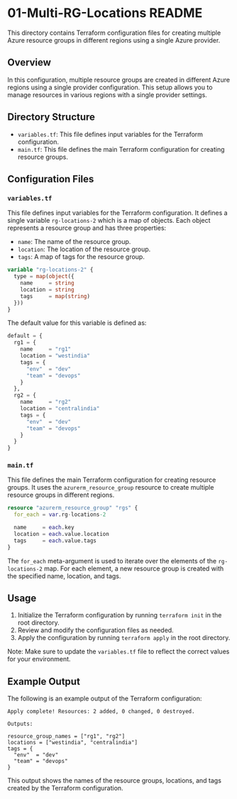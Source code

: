 

# 01-Multi-RG-Locations README

This directory contains Terraform configuration files for creating multiple Azure resource groups in different regions using a single Azure provider.

## Overview

In this configuration, multiple resource groups are created in different Azure regions using a single provider configuration. This setup allows you to manage resources in various regions with a single provider settings.

## Directory Structure

* `variables.tf`: This file defines input variables for the Terraform configuration.
* `main.tf`: This file defines the main Terraform configuration for creating resource groups.

## Configuration Files

### `variables.tf`

This file defines input variables for the Terraform configuration. It defines a single variable `rg-locations-2` which is a map of objects. Each object represents a resource group and has three properties:

* `name`: The name of the resource group.
* `location`: The location of the resource group.
* `tags`: A map of tags for the resource group.

```terraform
variable "rg-locations-2" {
  type = map(object({
    name     = string
    location = string
    tags     = map(string)
  }))
}
```

The default value for this variable is defined as:

```terraform
default = {
  rg1 = {
    name     = "rg1"
    location = "westindia"
    tags = {
      "env"  = "dev"
      "team" = "devops"
    }
  },
  rg2 = {
    name     = "rg2"
    location = "centralindia"
    tags = {
      "env"  = "dev"
      "team" = "devops"
    }
  }
}
```

### `main.tf`

This file defines the main Terraform configuration for creating resource groups. It uses the `azurerm_resource_group` resource to create multiple resource groups in different regions.

```terraform
resource "azurerm_resource_group" "rgs" {
  for_each = var.rg-locations-2

  name     = each.key
  location = each.value.location
  tags     = each.value.tags
}
```

The `for_each` meta-argument is used to iterate over the elements of the `rg-locations-2` map. For each element, a new resource group is created with the specified name, location, and tags.

## Usage

1. Initialize the Terraform configuration by running `terraform init` in the root directory.
2. Review and modify the configuration files as needed.
3. Apply the configuration by running `terraform apply` in the root directory.

Note: Make sure to update the `variables.tf` file to reflect the correct values for your environment.

## Example Output

The following is an example output of the Terraform configuration:
```
Apply complete! Resources: 2 added, 0 changed, 0 destroyed.

Outputs:

resource_group_names = ["rg1", "rg2"]
locations = ["westindia", "centralindia"]
tags = {
  "env"  = "dev"
  "team" = "devops"
}
```
This output shows the names of the resource groups, locations, and tags created by the Terraform configuration.